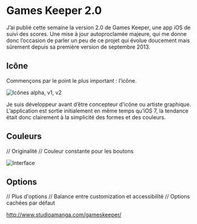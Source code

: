 # Games Keeper 2.0

J’ai publié cette semaine la version 2.0 de Games Keeper, une app iOS de suivi des scores. Une mise à jour autoproclamée majeure, qui me donne donc l’occasion de parler un peu de ce projet qui évolue doucement mais sûrement depuis sa première version de septembre 2013.


## Icône

Commençons par le point le plus important : l’icône.

![Icônes alpha, v1, v2](http://www.vtourraine.net/blog/img/2016/games-keeper-2-0/games-keeper-icons.png)

Je suis développeur avant d’être concepteur d’icône ou artiste graphique. L’application est sortie initialement en même temps qu’iOS 7, la tendance était donc clairement à la simplicité des formes et des couleurs.


## Couleurs

// Originalité
// Couleur constante pour les boutons

![Interface](http://www.vtourraine.net/blog/img/2016/games-keeper-2-0/games-keeper-iphones.png)


## Options

// Plus d'options
// Balance entre customization et accessibilité
// Options cachées par défaut

http://www.studioamanga.com/gameskeeper/

